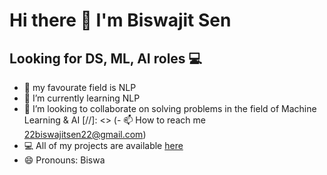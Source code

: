 #                                                        Hi there 👋 I'm Biswajit Sen
 ## Looking for DS, ML, AI roles 💻
- 👀 my favourate field is NLP
- 🌱 I’m currently learning NLP
- 💞️ I’m looking to collaborate on solving problems in the field of Machine Learning & AI
[//]: <> (- 📫 How to reach me 22biswajitsen22@gmail.com)
- 💻 All of my projects are available [here](https://github.com/biswajit2sen?tab=repositories)
- 😄 Pronouns: Biswa
<!---
biswajit2sen/biswajit2sen is a ✨ special ✨ repository because its `README.md` (this file) appears on your GitHub profile.
You can click the Preview link to take a look at your changes.
--->
